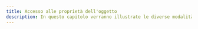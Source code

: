 ```yaml
---
title: Accesso alle proprietà dell'oggetto
description: In questo capitolo verranno illustrate le diverse modalità di accesso alle proprietà di un oggetto, sia mediante l'uso dell'operatore punto che mediante l'uso delle parentesi quadre.
---
```

